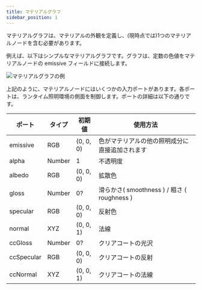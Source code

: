 ```yaml
---
title: マテリアルグラフ
sidebar_position: 1
---
```


マテリアルグラフは、マテリアルの外観を定義し、(現時点では)1つのマテリアルノードを含む必要があります。

例えば、以下はシンプルなマテリアルグラフです。グラフは、定数の色値をマテリアルノードの emissive フィールドに接続します。

![マテリアルグラフの例][1]

上記のように、マテリアルノードにはいくつかの入力ポートがあります。各ポートは、ランタイム照明環境の側面を制御します。ポートの詳細は以下の通りです。

| ポート | タイプ | 初期値 | 使用方法 |
|---|---|---|---|
| emissive | RGB | (0, 0, 0) | 色がマテリアルの他の照明成分に直接追加されます |
| alpha | Number | 1 | 不透明度 |
| albedo | RGB | (0, 0, 0) | 拡散色 |
| gloss | Number | 0? | 滑らかさ( smoothness ) / 粗さ ( roughness ) |
| specular | RGB | (0, 0, 0) | 反射色 |
| normal | XYZ | (0, 0, 1) | 法線 |
| ccGloss | Number | 0? | クリアコートの光沢 |
| ccSpecular | RGB | (0, 0, 0) | クリアコートの反射 |
| ccNormal | XYZ | (0, 0, 1) | クリアコートの法線 |

[1]: /images/shader-editor/overview-graph-material.png
